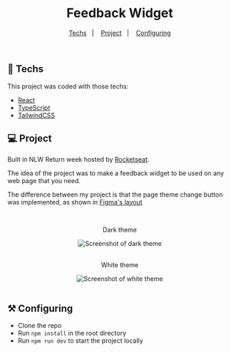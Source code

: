 <h1 align="center">
    Feedback Widget
</h1>

<p align="center">
  <a href="#-techs">Techs</a>&nbsp;&nbsp;&nbsp;|&nbsp;&nbsp;&nbsp;
  <a href="#-project">Project</a>&nbsp;&nbsp;&nbsp;|&nbsp;&nbsp;&nbsp;
  <a href="#-configuring">Configuring</a>
</p>
<br>

## 🚀 Techs

This project was coded with those techs:

- [React](https://reactjs.org)
- [TypeScript](https://www.typescriptlang.org/)
- [TailwindCSS](https://tailwindcss.com/)

## 💻 Project

Built in NLW Return week hosted by <a href="https://github.com/rocketseat-education">Rocketseat</a>.

The idea of the project was to make a feedback widget to be used on any web page that you need.

The difference between my project is that the page theme change button was implemented, as shown in <a href="https://www.figma.com/community/file/1102912516166573468/Feedback-Widget">Figma's layout</a>

<br/>

<p align="center">Dark theme</p>

<div align="center">
  <img  src="./public/assets/dark-theme.png" alt="Screenshot of dark theme">
</div>

<br/>

<p align="center">White theme</p>

<div align="center">
  <img  src="./public/assets/white-theme.png" alt="Screenshot of white theme">
</div>

<br/>

## ⚒️ Configuring

- Clone the repo
- Run `npm install` in the root directory
- Run `npm run dev` to start the project locally
